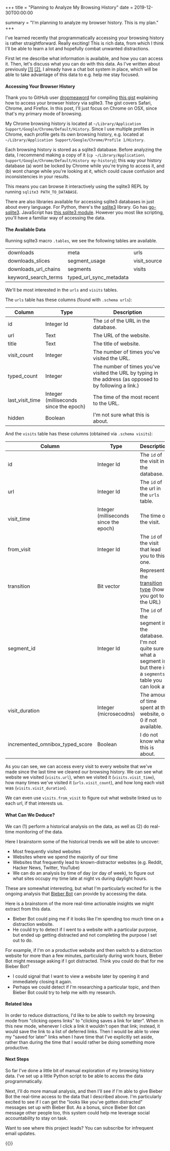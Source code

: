 +++
title = "Planning to Analyze My Browsing History"
date = 2019-12-30T00:00:00

summary = "I'm planning to analyze my browser history. This is my plan."
+++

I've learned recently that programmatically accessing your browsing history is rather straightforward. Really exciting! This is rich data, from which I think I'll be able to learn a lot and hopefully combat unwanted distractions.

First let me describe what information is available, and how you can access it. Then, let's discuss what you can do with this data. As I've written about previously [[1]](/projects/bieber-bot/) [[2]](https://davidbieber.com/post/2019-12-29-track-your-life-in-a-spreadsheet/), I already have a chat bot system in place, which will be able to take advantage of this data to e.g. help me stay focused.


#### Accessing Your Browser History

Thank you to GitHub user [dropmeaword](https://github.com/dropmeaword) for compiling [this gist](https://gist.github.com/dropmeaword/9372cbeb29e8390521c2) explaining how to access your browser history via sqlite3. The gist covers Safari, Chrome, and Firefox. In this post, I'll just focus on Chrome on OSX, since that's my primary mode of browsing.

My Chrome browsing history is located at `~/Library/Application Support/Google/Chrome/Default/History`. Since I use multiple profiles in Chrome, each profile gets its own browsing history, e.g. located at `~/Library/Application Support/Google/Chrome/Profile 1/History`. 

Each browsing history is stored as a sqlite3 database. Before analyzing the data, I recommend making a copy of it (`cp ~/Library/Application\ Support/Google/Chrome/Default/History my-history`); this way your history database (a) wont be locked by Chrome while you're trying to access it, and (b) wont change while you're looking at it, which could cause confusion and inconsistencies in your results.

This means you can browse it interactively using the sqlite3 REPL by running `sqlite3 PATH_TO_DATABASE`.

There are also libraries available for accessing sqlite3 databases in just about every language. For Python, there's the [sqlite3](https://docs.python.org/3/library/sqlite3.html) library. Go has [go-sqlite3](https://godoc.org/github.com/mattn/go-sqlite3). JavaScript has [this sqlite3 module](https://www.sqlitetutorial.net/sqlite-nodejs/). However you most like scripting, you'll have a familiar way of accessing the data.

#### The Available Data

Running sqlite3 macro `.tables`, we see the following tables are available.

| | | |
|---|---|---|
|downloads              |  meta                      |urls  |                   
|downloads_slices       |  segment_usage             |visit_source  |           
|downloads_url_chains   |  segments                  |visits  |                 
|keyword_search_terms   |  typed_url_sync_metadata |  |

We'll be most interested in the `urls` and `visits` tables.

The `urls` table has these columns (found with `.schema urls`):

| Column | Type | Description |
|----------------|--------|---|
|id              | Integer Id | The `id` of the URL in the database. |
|url             | Text       | The URL of the website. |
|title           | Text       | The title of website. |                 
|visit_count     | Integer    | The number of times you've visited the URL. |
|typed_count     | Integer    | The number of times you've visited the URL by typing in the address (as opposed to by following a link.) |
|last_visit_time | Integer (milliseconds since the epoch)       | The time of the most recent to the URL. |
|hidden          | Boolean    | I'm not sure what this is about. |

And the `visits` table has these columns (obtained via `.schema visits`):

| Column | Type | Description |
|----------------|--------|---|
|id                               | Integer Id | The `id` of the visit in the database. |                   
|url                              | Integer Id | The `id` of the url in the `urls` table. |           
|visit_time                       | Integer (milliseconds since the epoch) | The time of the visit. |                 
|from_visit                       | Integer Id | The `id` of the visit that lead you to this one. |
|transition                       | Bit vector | Represents the [transition type](https://developer.chrome.com/extensions/history#transition_types) (how you got to the URL) |
|segment_id                       | Integer Id | The `id` of the segment in the database. I'm not quite sure what a segment is, but there is a `segments` table you can look at. |
|visit_duration                   | Integer (microsecodns) | The amount of time spent at the website, or 0 if not available. |
|incremented_omnibox_typed_score  | Boolean    | I do not know what this is about. |


As you can see, we can access every visit to every website that we've made since the last time we cleared our browsing history. We can see what website we visited (`visits.url`), when we visited it (`visits.visit_time`), how many times we've visited it (`urls.visit_count`), and how long each visit was (`visits.visit_duration`).

We can even use `visits.from_visit` to figure out what website linked us to each url, if that interests us.


#### What Can We Deduce?

We can (1) perform a historical analysis on the data, as well as (2) do real-time monitoring of the data.

Here I brainstorm some of the historical trends we will be able to uncover:

- Most frequently visited websites
- Websites where we spend the majority of our time
- Websites that frequently lead to known-distractor websites (e.g. Reddit, Hacker News, Twitter, YouTube)
- We can do an analysis by time of day (or day of week), to figure out what sites occupy my time late at night vs during daylight hours.

These are somewhat interesting, but what I'm particularly excited for is the ongoing analysis that [Bieber Bot](/projects/bieber-bot) can provide by accessing the data.

Here is a brainstorm of the more real-time actionable insights we might extract from this data.

- Bieber Bot could ping me if it looks like I'm spending too much time on a distraction website.
- He could try to detect if I went to a website with a particular purpose, but ended up getting distracted and not completing the purpose I set out to do.

For example, if I'm on a productive website and then switch to a distraction website for more than a few minutes, particularly during work hours, Bieber Bot might message asking if I got distracted. Think you could do that for me Bieber Bot?

- I could signal that I want to view a website later by opening it and immediately closing it again.
- Perhaps we could detect if I'm researching a particular topic, and then Bieber Bot could try to help me with my research.


#### Related Idea

In order to reduce distractions, I'd like to be able to switch my browsing mode from "clicking opens links" to "clicking saves a link for later". When in this new mode, whenever I click a link it wouldn't open that link; instead, it would save the link to a list of deferred links.
Then I would be able to view my "saved for later" links when I have time that I've explicitly set aside, rather than during the time that I would rather be doing something more productive.


#### Next Steps

So far I've done a little bit of manual exploration of my browsing history data. I've set up a little Python script to be able to access the data programmatically.

Next, I'll do more manual analysis, and then I'll see if I'm able to give Bieber Bot the real-time access to the data that I described above. I'm particularly excited to see if I can get the "looks like you've gotten distracted" messages set up with Bieber Bot. As a bonus, since Bieber Bot can message other people too, this system could help me leverage social accountability to stay on task.


Want to see where this project leads? You can subscribe for infrequent email updates.

{{<mailchimp>}}
